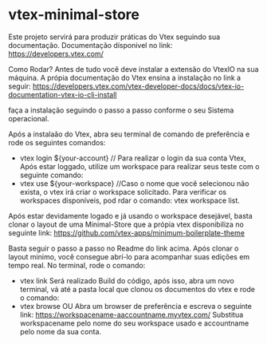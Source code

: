 # vtex-minimal-store

Este projeto servirá para produzir práticas do Vtex seguindo sua documentação. 
Documentação dísponivel no link: https://developers.vtex.com/

Como Rodar?
 Antes de tudo você deve instalar a extensão do VtexIO na sua máquina. A própia documentação do Vtex ensina a instalação no link a seguir:
 https://developers.vtex.com/vtex-developer-docs/docs/vtex-io-documentation-vtex-io-cli-install 
 
 faça a instalação seguindo o passo a passo conforme o seu Sistema operacional.
 
 Após a instalaão do Vtex, abra seu terminal de comando de preferência e rode os seguintes comandos:
 - vtex login ${your-account}
 // Para realizar o login da sua conta Vtex, Após estar loggado, utilize um workspace para realizar seus teste com o seguinte comando: 
- vtex use ${your-workspace}
 //Caso o nome que você selecionou não exista, o vtex irá criar o workspace solicitado. Para verificar os workspaces disponíveis, pod rdar o comando: vtex workspace list.
 
 Após estar devidamente logado e já usando o workspace desejável, basta clonar o layout de uma Minimal-Store que a própia vtex disponibiliza no seguinte link:
 https://github.com/vtex-apps/minimum-boilerplate-theme
 
 Basta seguir o passo a passo no Readme do link acima. Após clonar o layout minimo, você consegue abrí-lo para acompanhar suas edições em tempo real.
No terminal, rode o comando:
- vtex link
Será realizado Build do código, após isso, abra um novo terminal, vá até a pasta local que clonou os documentos do vtex e rode o comando:
- vtex browse
OU
Abra um browser de preferência e escreva o seguinte link:
https://workspacename-aaccountname.myvtex.com/
Substitua workspacename pelo nome do seu workspace usado e accountname pelo nome da sua conta.
